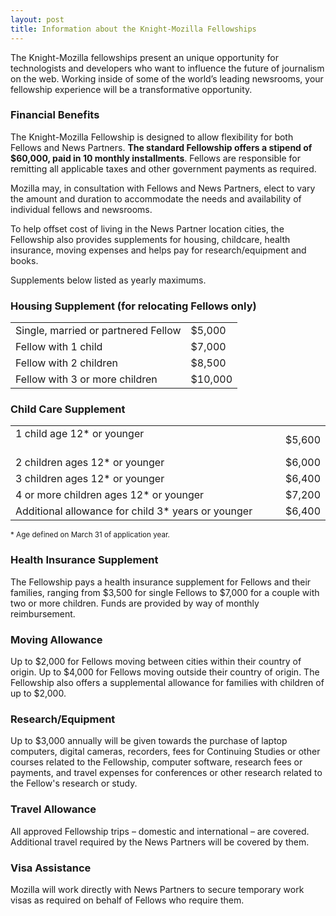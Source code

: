 ```yaml
---
layout: post
title: Information about the Knight-Mozilla Fellowships
---
```


<p class="bodybig">The Knight-Mozilla fellowships present an unique opportunity for technologists and developers who want to influence the future of journalism on the web. Working inside of some of the world’s leading newsrooms, your fellowship experience will be a transformative opportunity.</p>

<h3>Financial Benefits</h3>
The Knight-Mozilla Fellowship is designed to allow flexibility for both Fellows and News Partners. <b>The standard Fellowship offers a stipend of $60,000, paid in 10 monthly installments</b>. Fellows are responsible for remitting all applicable taxes and other government payments as required. 

Mozilla may, in consultation with Fellows and News Partners, elect to vary the amount and duration to accommodate the needs and availability of individual fellows and newsrooms.

To help offset cost of living in the News Partner location cities, the Fellowship also provides supplements for housing, childcare, health insurance, moving expenses and helps pay for research/equipment and books. 

Supplements below listed as yearly maximums.

<h3>Housing Supplement (for relocating Fellows only)</h3>
<table>
<tr>
<td>Single, married or partnered Fellow
<td>$5,000
</tr>
<tr>
<td>Fellow with 1 child
<td>$7,000
</tr>
<tr>
<td>Fellow with 2 children
<td>$8,500
</tr>
<tr>
<td>Fellow with 3 or more children
<td>$10,000
</tr>
</table>


<h3>Child Care Supplement</h3>
<table>
<tr>
<td>1 child age 12* or younger                                                     
<td>$5,600
</tr>
<tr>
<td>2 children ages 12* or younger
<td>$6,000
</tr>
<tr>
<td>3 children ages 12* or younger
<td>$6,400
</tr>
<tr>
<td>4 or more children ages 12* or younger
<td>$7,200
</tr>
<tr>
<td>Additional allowance for child 3* years or younger
<td>$6,400
</tr>
</table>
<small>* Age defined on March 31 of application year.</small>

<h3>Health Insurance Supplement</h3>
The Fellowship pays a health insurance supplement for Fellows and their families, ranging from $3,500 for single Fellows to $7,000 for a couple with two or more children.  Funds are provided by way of monthly reimbursement.

<h3>Moving Allowance</h3>
Up to $2,000 for Fellows moving between cities within their country of origin.
Up to $4,000 for Fellows moving outside their country of origin.
The Fellowship also offers a supplemental allowance for families with children of up to $2,000.

<h3>Research/Equipment</h3>
Up to $3,000 annually will be given towards the purchase of laptop computers, digital cameras, recorders, fees for Continuing Studies or other courses related to the Fellowship, computer software, research fees or payments, and travel expenses for conferences or other research related to the Fellow's research or study. 

<h3>Travel Allowance</h3>
All approved Fellowship trips – domestic and international – are covered. Additional travel required by the News Partners will be covered by them.

<h3>Visa Assistance</h3>
Mozilla will work directly with News Partners to secure temporary work visas as required on behalf of Fellows who require them.


<script type="text/javascript">
$(document).ready(function () { 
$('#nav li a.fellowships').addClass('active');
});
</script>